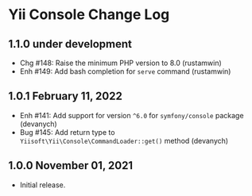 # Yii Console Change Log

## 1.1.0 under development

- Chg #148: Raise the minimum PHP version to 8.0 (rustamwin)
- Enh #149: Add bash completion for `serve` command (rustamwin)

## 1.0.1 February 11, 2022

- Enh #141: Add support for version `^6.0` for `symfony/console` package (devanych)
- Bug #145: Add return type to `Yiisoft\Yii\Console\CommandLoader::get()` method (devanych)

## 1.0.0 November 01, 2021

- Initial release.
